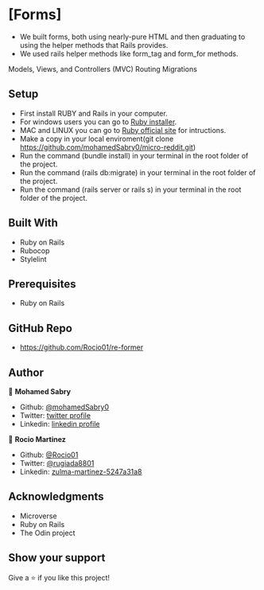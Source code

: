 # [Forms]

- We built forms, both using nearly-pure HTML and then graduating to using the helper methods that Rails provides.
- We used rails helper methods like form_tag and form_for methods. 

Models, Views, and Controllers (MVC)
Routing
Migrations

 
## Setup

- First install RUBY and Rails in your computer.
- For windows users you can go to [Ruby installer](https://rubyinstaller.org/).
- MAC and LINUX you can go to [Ruby official site](https://www.ruby-lang.org/en/downloads/) for intructions.
- Make a copy in your local enviroment(git clone https://github.com/mohamedSabry0/micro-reddit.git)
- Run the command (bundle install) in your terminal in the root folder of the project.
- Run the command (rails db:migrate) in your terminal in the root folder of the project.
- Run the command (rails server or rails s) in your terminal in the root folder of the project.


## Built With

- Ruby on Rails
- Rubocop
- Stylelint


## Prerequisites

- Ruby on Rails

## GitHub Repo

-  https://github.com/Rocio01/re-former


## Author

👤 **Mohamed Sabry**

- Github: [@mohamedSabry0](https://github.com/mohamedSabry0)
- Twitter: [twitter profile](https://twitter.com/mohsmh0)
- Linkedin: [linkedin profile](https://www.linkedin.com/in/mohamed-sabry-1322b1105/)

👤 **Rocio Martinez**

- Github: [@Rocio01](https://github.com/Rocio01)
- Twitter: [@rugiada8801](https://twitter.com/rugiada8801)
- Linkedin: [zulma-martinez-5247a31a8](https://www.linkedin.com/in/zulma-rocio-martinez)


## Acknowledgments

- Microverse
- Ruby on Rails
- The Odin project


## Show your support

Give a ⭐️ if you like this project!


